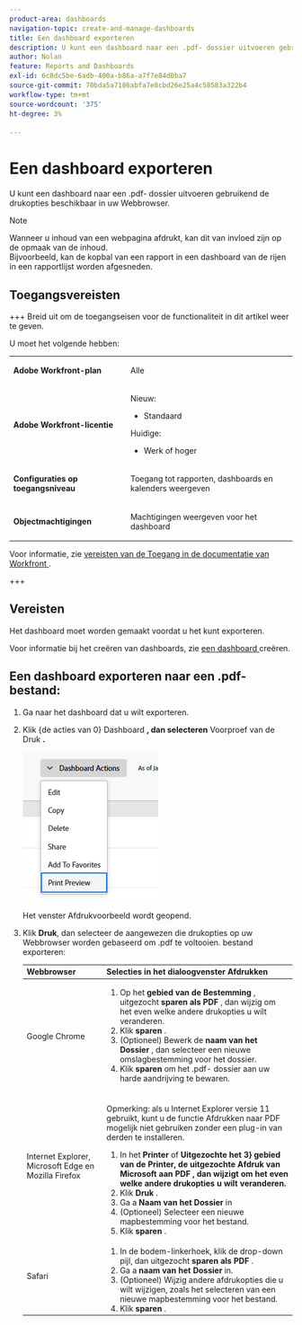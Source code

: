 ```yaml
---
product-area: dashboards
navigation-topic: create-and-manage-dashboards
title: Een dashboard exporteren
description: U kunt een dashboard naar een .pdf- dossier uitvoeren gebruikend de drukopties beschikbaar in uw Webbrowser.
author: Nolan
feature: Reports and Dashboards
exl-id: 6c8dc5be-6adb-400a-b86a-a7f7e84d0ba7
source-git-commit: 70bda5a7186abfa7e8cbd26e25a4c58583a322b4
workflow-type: tm+mt
source-wordcount: '375'
ht-degree: 3%

---
```


# Een dashboard exporteren

<!-- Audited: 1/2025 -->

U kunt een dashboard naar een .pdf- dossier uitvoeren gebruikend de drukopties beschikbaar in uw Webbrowser.

>[!NOTE]
>
>Wanneer u inhoud van een webpagina afdrukt, kan dit van invloed zijn op de opmaak van de inhoud.\
>Bijvoorbeeld, kan de kopbal van een rapport in een dashboard van de rijen in een rapportlijst worden afgesneden.

## Toegangsvereisten

+++ Breid uit om de toegangseisen voor de functionaliteit in dit artikel weer te geven.

U moet het volgende hebben:

<table style="table-layout:auto"> 
 <col> 
 <col> 
 <tbody> 
  <tr> 
   <td role="rowheader"><strong>Adobe Workfront-plan</strong></td> 
   <td> <p>Alle</p> </td> 
  </tr> 
  <tr> 
   <td role="rowheader"><strong>Adobe Workfront-licentie</strong></td> 
    <td> 
      <p>Nieuw:</p>
         <ul>
         <li><p>Standaard</p></li>
         </ul>
      <p>Huidige:</p>
         <ul>
         <li><p>Werk of hoger</p></li>
         </ul>
   </td>
  </tr> 
  <tr> 
   <td role="rowheader"><strong>Configuraties op toegangsniveau</strong></td> 
   <td> <p>Toegang tot rapporten, dashboards en kalenders weergeven</p> </td> 
  </tr> 
  <tr> 
   <td role="rowheader"><strong>Objectmachtigingen</strong></td> 
   <td> <p>Machtigingen weergeven voor het dashboard</p> </td> 
  </tr> 
 </tbody> 
</table>

Voor informatie, zie [ vereisten van de Toegang in de documentatie van Workfront ](/help/quicksilver/administration-and-setup/add-users/access-levels-and-object-permissions/access-level-requirements-in-documentation.md).

+++

## Vereisten

Het dashboard moet worden gemaakt voordat u het kunt exporteren.

Voor informatie bij het creëren van dashboards, zie [ een dashboard ](../../../reports-and-dashboards/dashboards/creating-and-managing-dashboards/create-dashboard.md) creëren.

## Een dashboard exporteren naar een .pdf-bestand:

1. Ga naar het dashboard dat u wilt exporteren.
1. Klik {de acties van 0} Dashboard **, dan selecteren** Voorproef van de Druk **.**

   ![ de drukvoorproef van het dashboard ](assets/dashboard-actions-print-350x254.png)

   Het venster Afdrukvoorbeeld wordt geopend.

1. Klik **Druk**, dan selecteer de aangewezen die drukopties op uw Webbrowser worden gebaseerd om .pdf te voltooien. bestand exporteren:

   <table style="table-layout:auto"> 
    <col> 
    <col> 
    <thead> 
     <tr> 
      <th>Webbrowser</th> 
      <th>Selecties in het dialoogvenster Afdrukken</th> 
     </tr> 
    </thead> 
    <tbody> 
     <tr> 
      <td>Google Chrome</td> 
      <td> 
       <ol> 
        <li value="1">Op het <strong> gebied van de Bestemming </strong>, uitgezocht <strong> sparen als PDF </strong>, dan wijzig om het even welke andere drukopties u wilt veranderen.</li> 
        <li value="2">Klik <strong> sparen </strong>.</li> 
        <li value="3">(Optioneel) Bewerk de <strong> naam van het Dossier </strong>, dan selecteer een nieuwe omslagbestemming voor het dossier.</li> 
        <li value="4">Klik <strong> sparen </strong> om het .pdf- dossier aan uw harde aandrijving te bewaren.<br><br></li> 
       </ol> </td> 
     </tr> 
     <tr> 
      <td>Internet Explorer, Microsoft Edge en Mozilla Firefox</td> 
      <td> <p>Opmerking: als u Internet Explorer versie 11 gebruikt, kunt u de functie Afdrukken naar PDF mogelijk niet gebruiken zonder een plug-in van derden te installeren.</p> 
       <ol> 
        <li value="1">In het <strong> Printer </strong> of <strong> Uitgezochte het 3} gebied van de Printer, de uitgezochte <strong> Afdruk van Microsoft aan PDF </strong>, dan wijzigt om het even welke andere drukopties u wilt veranderen.</strong></li> 
        <li value="2">Klik <strong> Druk </strong>.</li> 
        <li value="3">Ga a <strong> Naam van het Dossier </strong> in</li> 
        <li value="4">(Optioneel) Selecteer een nieuwe mapbestemming voor het bestand.</li> 
        <li value="5">Klik <strong> sparen </strong>.</li> 
       </ol> </td> 
     </tr> 
     <tr> 
      <td>Safari</td> 
      <td> 
       <ol> 
        <li value="1">In de bodem-linkerhoek, klik de drop-down pijl, dan uitgezocht <strong> sparen als PDF </strong>.</li> 
        <li value="2">Ga a <strong> naam van het Dossier </strong> in.</li> 
        <li value="3">(Optioneel) Wijzig andere afdrukopties die u wilt wijzigen, zoals het selecteren van een nieuwe mapbestemming voor het bestand.</li> 
        <li value="4">Klik <strong> sparen </strong>.</li> 
       </ol> </td> 
     </tr> 
    </tbody> 
   </table>
